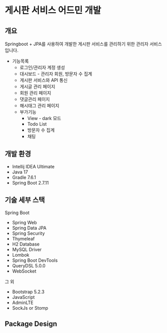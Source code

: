 # 게시판 서비스 어드민 개발

## 개요
Springboot + JPA를 사용하여 개발한 게시판 서비스를 관리하기 위한 관리자 서비스입니다.

* 기능목록
  * 로그인/관리자 계정 생성
  * 대시보드 - 관리자 회원, 방문자 수 집계
  * 게시판 서비스와 API 통신
  * 게시글 관리 페이지
  * 회원 관리 페이지
  * 댓글관리 페이지
  * 해시태그 관리 페이지
  * 부가기능
    * View - dark 모드
    * Todo List
    * 방문자 수 집계
    * 채팅

## 개발 환경

* Intellij IDEA Ultimate
* Java 17
* Gradle 7.6.1
* Spring Boot 2.7.11

## 기술 세부 스택

Spring Boot
* Spring Web
* Spring Data JPA
* Spring Security
* Thymeleaf
* H2 Database
* MySQL Driver
* Lombok
* Spring Boot DevTools
* QueryDSL 5.0.0
* WebSocket

그 외
* Bootstrap 5.2.3
* JavaScript
* AdminLTE
* SockJs or Stomp

## Package Design
```
```